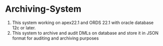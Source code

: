 # Archiving-System
1. This system working on apex22.1 and ORDS 22.1 with oracle database 12c or later.
2. This system to archive and audit DMLs on database and store it in JSON format for auditing and archiving purposes
